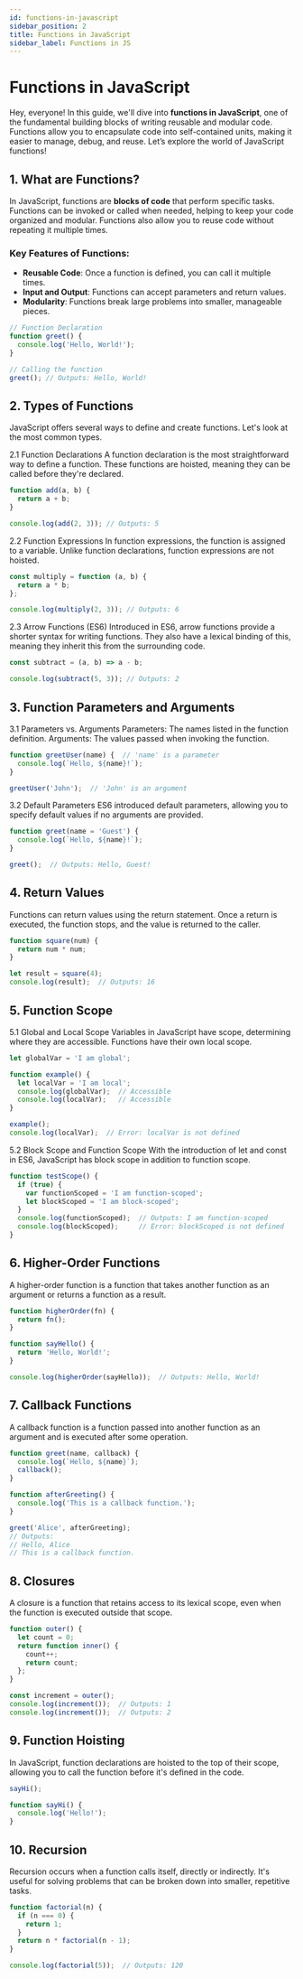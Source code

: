 ```yaml
---
id: functions-in-javascript
sidebar_position: 2
title: Functions in JavaScript
sidebar_label: Functions in JS
---
```


# Functions in JavaScript

Hey, everyone! In this guide, we'll dive into **functions in JavaScript**, one of the fundamental building blocks of writing reusable and modular code. Functions allow you to encapsulate code into self-contained units, making it easier to manage, debug, and reuse. Let’s explore the world of JavaScript functions!

<AdsComponent />

## 1. What are Functions?

In JavaScript, functions are **blocks of code** that perform specific tasks. Functions can be invoked or called when needed, helping to keep your code organized and modular. Functions also allow you to reuse code without repeating it multiple times.

### Key Features of Functions:

- **Reusable Code**: Once a function is defined, you can call it multiple times.
- **Input and Output**: Functions can accept parameters and return values.
- **Modularity**: Functions break large problems into smaller, manageable pieces.

```javascript
// Function Declaration
function greet() {
  console.log('Hello, World!');
}

// Calling the function
greet(); // Outputs: Hello, World!
```


## 2. Types of Functions
JavaScript offers several ways to define and create functions. Let's look at the most common types.

2.1 Function Declarations
A function declaration is the most straightforward way to define a function. These functions are hoisted, meaning they can be called before they're declared.

```js
function add(a, b) {
  return a + b;
}

console.log(add(2, 3)); // Outputs: 5
```

2.2 Function Expressions
In function expressions, the function is assigned to a variable. Unlike function declarations, function expressions are not hoisted.

```js
const multiply = function (a, b) {
  return a * b;
};

console.log(multiply(2, 3)); // Outputs: 6

```

2.3 Arrow Functions (ES6)
Introduced in ES6, arrow functions provide a shorter syntax for writing functions. They also have a lexical binding of this, meaning they inherit this from the surrounding code.

```js
const subtract = (a, b) => a - b;

console.log(subtract(5, 3)); // Outputs: 2
```

## 3. Function Parameters and Arguments
3.1 Parameters vs. Arguments
Parameters: The names listed in the function definition.
Arguments: The values passed when invoking the function.

```js
function greetUser(name) {  // 'name' is a parameter
  console.log(`Hello, ${name}!`);
}

greetUser('John');  // 'John' is an argument
```

3.2 Default Parameters
ES6 introduced default parameters, allowing you to specify default values if no arguments are provided.

```js
function greet(name = 'Guest') {
  console.log(`Hello, ${name}!`);
}

greet();  // Outputs: Hello, Guest!
```


## 4. Return Values
Functions can return values using the return statement. Once a return is executed, the function stops, and the value is returned to the caller.

```js
function square(num) {
  return num * num;
}

let result = square(4);
console.log(result);  // Outputs: 16
```


## 5. Function Scope
5.1 Global and Local Scope
Variables in JavaScript have scope, determining where they are accessible. Functions have their own local scope.

```js
let globalVar = 'I am global';

function example() {
  let localVar = 'I am local';
  console.log(globalVar);  // Accessible
  console.log(localVar);   // Accessible
}

example();
console.log(localVar);  // Error: localVar is not defined
```

5.2 Block Scope and Function Scope
With the introduction of let and const in ES6, JavaScript has block scope in addition to function scope.

```js
function testScope() {
  if (true) {
    var functionScoped = 'I am function-scoped';
    let blockScoped = 'I am block-scoped';
  }
  console.log(functionScoped);  // Outputs: I am function-scoped
  console.log(blockScoped);     // Error: blockScoped is not defined
}
```
## 6. Higher-Order Functions
A higher-order function is a function that takes another function as an argument or returns a function as a result.

```js
function higherOrder(fn) {
  return fn();
}

function sayHello() {
  return 'Hello, World!';
}

console.log(higherOrder(sayHello));  // Outputs: Hello, World!
```

## 7. Callback Functions
A callback function is a function passed into another function as an argument and is executed after some operation.


```js
function greet(name, callback) {
  console.log(`Hello, ${name}`);
  callback();
}

function afterGreeting() {
  console.log('This is a callback function.');
}

greet('Alice', afterGreeting);
// Outputs:
// Hello, Alice
// This is a callback function.

```
## 8. Closures
A closure is a function that retains access to its lexical scope, even when the function is executed outside that scope.

```js
function outer() {
  let count = 0;
  return function inner() {
    count++;
    return count;
  };
}

const increment = outer();
console.log(increment());  // Outputs: 1
console.log(increment());  // Outputs: 2

```
## 9. Function Hoisting
In JavaScript, function declarations are hoisted to the top of their scope, allowing you to call the function before it's defined in the code.


```js
sayHi();

function sayHi() {
  console.log('Hello!');
}
```
## 10. Recursion
Recursion occurs when a function calls itself, directly or indirectly. It's useful for solving problems that can be broken down into smaller, repetitive tasks.

```js
function factorial(n) {
  if (n === 0) {
    return 1;
  }
  return n * factorial(n - 1);
}

console.log(factorial(5));  // Outputs: 120
```
